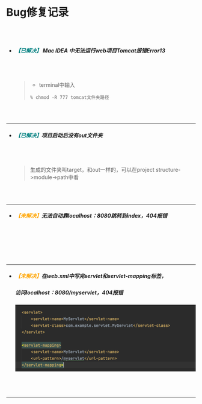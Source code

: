 # Bug修复记录

 <br></br>

+ ##### <font color=teal>【已解决】</font> Mac IDEA 中无法运行web项目Tomcat报错Error13
   
   
   <br></br>
   >- terminal中输入
   >```linux
   >% chmod -R 777 tomcat文件夹路径
   >```
   <br></br>
---

+ ##### <font color=teal>【已解决】</font>项目启动后没有out文件夹
  
    <br></br>
  >生成的文件夹叫target，和out一样的，可以在project structure->module->path中看

  <br></br>
   
---  
+ ##### <font color=orange>【未解决】</font>无法自动靠localhost：8080跳转到index，404报错
    <br></br>
   
   <br></br>
---
+ ##### <font color=orange>【未解决】</font>在web.xml中写完servlet和servlet-mapping标签，
   ##### 访问localhost：8080/myservlet，404报错
   ![](./../images/web/web03.png)
<br></br>
<br></br>
---